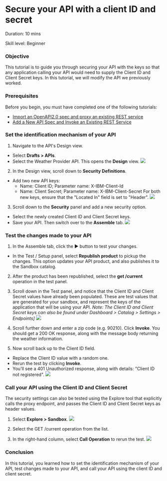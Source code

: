 # Secure your API with a client ID and secret


Duration: 10 mins

Skill level: Beginner


### Objective

This tutorial is to guide you through securing your API with the keys so that any application calling your API would need to supply the Client ID and Client Secret keys. In this tutorial, we will modify the API we previously worked.

### Prerequisites

Before you begin, you must have completed one of the following tutorials: 
- [Import an OpenAPI2.0 spec and proxy an existing REST service](https://github.com/ibm-apiconnect/getting-started/blob/master/bluemix/1a/README.md)
- [Add a New API Spec and Invoke an Existing REST Service](https://github.com/ibm-apiconnect/getting-started/blob/master/bluemix/1b/README.md)


### Set the identification mechanism of your API

1. Navigate to the API's Design view.
- Select **Drafts > APIs**.
- Select the Weather Provider API. This opens the **Design** view.
    ![](images/1_goto_drafts_api.png)  

2. In the Design view, scroll down to **Security Definitions**.
- Add two new API keys:
   - Name: Client ID;  Parameter name: X-IBM-Client-Id
   - Name: Client Secret;  Parameter name: X-IBM-Client-Secret
For both new keys, ensure that the "Located In" field is set to "Header".
    ![](images/2_security_definitions.png)  

3. Scroll down to the **Security** panel and add a new security option.
- Select the newly created Client ID and Client Secret keys.
- Save your API. Then switch over to the **Assemble** tab.
    ![](images/3_security_option.png)  

### Test the changes made to your API

1. In the Assemble tab, click the ► button to test your changes.
- In the Test / Setup panel, select **Republish product** to pickup the changes. This option updates your API product, and also publishes it to the Sandbox catalog.
2. After the product has been republished, select the **get /current** operation in the test panel.
3. Scroll down in the Test panel, and notice that the Client ID and Client Secret values have already been populated. These are test values that are generated for your sandbox, and represent the keys of the application that will be using your API.
    _Note: The Client ID and Client Secret keys can also be found under Dashboard > Catalog > Settings > Endpoints]_
    ![](images/test_api_keys_1.png)

2. Scroll further down and enter a zip code (e.g. 90210). Click **Invoke**. You should get a 200 OK response, along with the message body returning the weather information.

3. Now scroll back up to the Client ID field. 
- Replace the Client ID value with a random one.
- Rerun the test by clicking **Invoke**.
- You'll see a 401 Unauthorized response, along with details: "Client ID not registered".
    ![](images/test_api_keys_3.png)

### Call your API using the Client ID and Client Secret

The security settings can also be tested using the Explore tool that explicitly calls the proxy endpoint, and passes the Client ID and Client Secret keys as header values.

1. Select **Explore > Sandbox**.
    ![](images/explore_1.png)

2. Select the GET /current operation from the list.

3. In the right-hand column, select **Call Operation** to rerun the test.
    ![](images/explore_3.png)

### Conclusion
In this tutorial, you learned how to set the identification mechanism of your API, test changes made to your API, and call your API using the client ID and client secret. 
